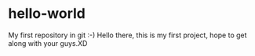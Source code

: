 # hello-world
My first repository in git :-)
Hello there, this is my first project, hope to get along with your guys.XD
